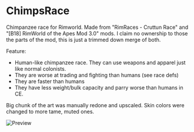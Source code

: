 # ChimpsRace
Chimpanzee race for Rimworld. Made from "RimRaces - Cruttun Race" and "[B18] RimWorld of the Apes Mod 3.0" mods. I claim no ownership to those the parts of the mod, this is just a trimmed down merge of both.

Feature:
* Human-like chimpanzee race. They can use weapons and apparel just like normal colonists.
* They are worse at trading and fighting than humans (see race defs)
* They are faster than humans
* They have less weight/bulk capacity and parry worse than humans in CE.

Big chunk of the art was manually redone and upscaled. Skin colors were changed to more tame, muted ones. 

![Preview](https://user-images.githubusercontent.com/54061981/166115175-0eb76678-117a-4b65-9e93-faffe27c33d1.png)
